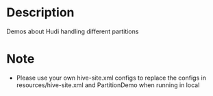 # Description

Demos about Hudi handling different partitions

# Note

* Please use your own hive-site.xml configs to replace the configs in resources/hive-site.xml and PartitionDemo when
running in local